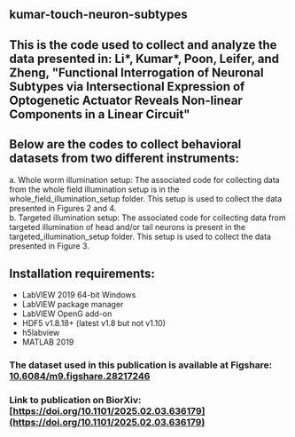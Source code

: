 ## kumar-touch-neuron-subtypes

## This is the code used to collect and analyze the data presented in: Li*, Kumar*, Poon, Leifer, and Zheng, "Functional Interrogation of Neuronal Subtypes via Intersectional Expression of Optogenetic Actuator Reveals Non-linear Components in a Linear Circuit"

## Below are the codes to collect behavioral datasets from two different instruments: <br/>
a. Whole worm illumination setup: The associated code for collecting data from the whole field illumination setup is in the whole_field_illumination_setup folder. This setup is used to collect the data presented in Figures 2 and 4. <br/>
b. Targeted illumination setup: The associated code for collecting data from targeted illumination of head and/or tail neurons is present in the targeted_illumination_setup folder. This setup is used to collect the data presented in Figure 3. <br/>

## Installation requirements:
 - LabVIEW 2019 64-bit Windows
 - LabVIEW package manager
 - LabVIEW OpenG add-on
 - HDF5 v1.8.18+ (latest v1.8 but not v1.10)
 - h5labview
 - MATLAB 2019

### The dataset used in this publication is available at Figshare: [10.6084/m9.figshare.28217246](10.6084/m9.figshare.28217246)
### Link to publication on BiorXiv: [https://doi.org/10.1101/2025.02.03.636179](https://doi.org/10.1101/2025.02.03.636179)
